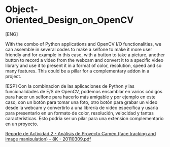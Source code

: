 # Object-Oriented_Design_on_OpenCV

[ENG]
 
With the combo of Python applications and OpenCV I/O functionalities, we can assemble in several codes to make a selfone to make it more user friendly and for example in this case, with a button to take a picture, another button to record a video from the webcam and convert it to a specific video library and use it to present it in a format of color, resolution, speed and so many features. This could be a pillar for a complementary addon in a project.

[ESP] 
Con la combinacion de las aplicaciones de Python y las funcionalidades de E/S de OpenCV, podemos ensamblar en varios códigos para hacer un selfone para hacerlo más amigable y por ejemplo en este caso, con un botón para tomar una foto, otro botón para grabar un video desde la webcam y convertirlo a una librería de video específica y usarla para presentarlo en un formato de color, resolución, velocidad y tantas características. Esto podría ser un pilar para una extension complementario en un proyecto.

[Reporte de Actividad 2 - Análisis de Proyecto Cameo (face tracking and image manipulation) - 8K - 20110309.pdf](https://github.com/fermincr/Object-Oriented_Design_on_OpenCV/files/12740297/Reporte.de.Actividad.2.-.Analisis.de.Proyecto.Cameo.face.tracking.and.image.manipulation.-.8K.-.20110309.pdf)
